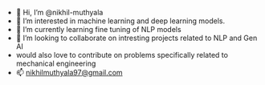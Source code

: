 - 👋 Hi, I’m @nikhil-muthyala
- 👀 I’m interested in machine learning and deep learning models.
- 🌱 I’m currently learning fine tuning of NLP models
- 💞️ I’m looking to collaborate on intresting projects related to NLP and Gen AI
- would also love to contribute on problems specifically related to mechanical engineering
- 📫 nikhilmuthyala97@gmail.com
  


<!---
nikhil-muthyala/nikhil-muthyala is a ✨ special ✨ repository because its `README.md` (this file) appears on your GitHub profile.
You can click the Preview link to take a look at your changes.
--->
